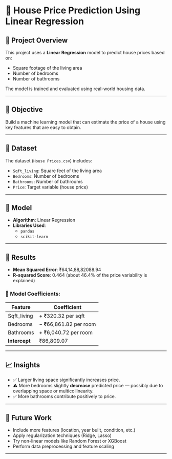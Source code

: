 # 🏡 House Price Prediction Using Linear Regression

## 📌 Project Overview
This project uses a **Linear Regression** model to predict house prices based on:
- Square footage of the living area
- Number of bedrooms
- Number of bathrooms

The model is trained and evaluated using real-world housing data.

---

## 🎯 Objective
Build a machine learning model that can estimate the price of a house using key features that are easy to obtain.

---

## 📁 Dataset
The dataset (`House Prices.csv`) includes:
- `Sqft_living`: Square feet of the living area
- `Bedrooms`: Number of bedrooms
- `Bathrooms`: Number of bathrooms
- `Price`: Target variable (house price)

---

## 🧠 Model
- **Algorithm**: Linear Regression
- **Libraries Used**:
  - `pandas`
  - `scikit-learn`

---

## 🧪 Results
- **Mean Squared Error**: ₹64,14,88,82088.94
- **R-squared Score**: 0.464 (about 46.4% of the price variability is explained)

### 🔢 Model Coefficients:
| Feature        | Coefficient           |
|----------------|------------------------|
| Sqft_living     | + ₹320.32 per sqft     |
| Bedrooms        | − ₹66,861.82 per room  |
| Bathrooms       | + ₹6,040.72 per room   |
| **Intercept**   | ₹86,809.07             |

---

## 📈 Insights
- ✅ Larger living space significantly increases price.
- ⚠️ More bedrooms slightly **decrease** predicted price — possibly due to overlapping space or multicollinearity.
- ✅ More bathrooms contribute positively to price.

---

## 🚀 Future Work
- Include more features (location, year built, condition, etc.)
- Apply regularization techniques (Ridge, Lasso)
- Try non-linear models like Random Forest or XGBoost
- Perform data preprocessing and feature scaling

---
